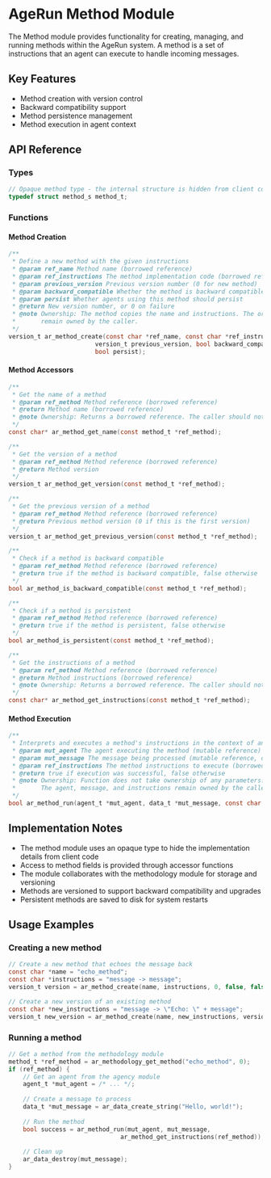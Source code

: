 # AgeRun Method Module

The Method module provides functionality for creating, managing, and running methods within the AgeRun system. A method is a set of instructions that an agent can execute to handle incoming messages.

## Key Features

- Method creation with version control
- Backward compatibility support
- Method persistence management
- Method execution in agent context

## API Reference

### Types

```c
// Opaque method type - the internal structure is hidden from client code
typedef struct method_s method_t;
```

### Functions

#### Method Creation

```c
/**
 * Define a new method with the given instructions
 * @param ref_name Method name (borrowed reference)
 * @param ref_instructions The method implementation code (borrowed reference)
 * @param previous_version Previous version number (0 for new method)
 * @param backward_compatible Whether the method is backward compatible
 * @param persist Whether agents using this method should persist
 * @return New version number, or 0 on failure
 * @note Ownership: The method copies the name and instructions. The original strings
 *       remain owned by the caller.
 */
version_t ar_method_create(const char *ref_name, const char *ref_instructions, 
                        version_t previous_version, bool backward_compatible, 
                        bool persist);
```

#### Method Accessors

```c
/**
 * Get the name of a method
 * @param ref_method Method reference (borrowed reference)
 * @return Method name (borrowed reference)
 * @note Ownership: Returns a borrowed reference. The caller should not free the result.
 */
const char* ar_method_get_name(const method_t *ref_method);

/**
 * Get the version of a method
 * @param ref_method Method reference (borrowed reference)
 * @return Method version
 */
version_t ar_method_get_version(const method_t *ref_method);

/**
 * Get the previous version of a method
 * @param ref_method Method reference (borrowed reference)
 * @return Previous method version (0 if this is the first version)
 */
version_t ar_method_get_previous_version(const method_t *ref_method);

/**
 * Check if a method is backward compatible
 * @param ref_method Method reference (borrowed reference)
 * @return true if the method is backward compatible, false otherwise
 */
bool ar_method_is_backward_compatible(const method_t *ref_method);

/**
 * Check if a method is persistent
 * @param ref_method Method reference (borrowed reference)
 * @return true if the method is persistent, false otherwise
 */
bool ar_method_is_persistent(const method_t *ref_method);

/**
 * Get the instructions of a method
 * @param ref_method Method reference (borrowed reference)
 * @return Method instructions (borrowed reference)
 * @note Ownership: Returns a borrowed reference. The caller should not free the result.
 */
const char* ar_method_get_instructions(const method_t *ref_method);
```

#### Method Execution

```c
/**
 * Interprets and executes a method's instructions in the context of an agent
 * @param mut_agent The agent executing the method (mutable reference)
 * @param mut_message The message being processed (mutable reference, ownership remains with the caller)
 * @param ref_instructions The method instructions to execute (borrowed reference)
 * @return true if execution was successful, false otherwise
 * @note Ownership: Function does not take ownership of any parameters.
 *       The agent, message, and instructions remain owned by the caller.
 */
bool ar_method_run(agent_t *mut_agent, data_t *mut_message, const char *ref_instructions);
```

## Implementation Notes

- The method module uses an opaque type to hide the implementation details from client code
- Access to method fields is provided through accessor functions
- The module collaborates with the methodology module for storage and versioning
- Methods are versioned to support backward compatibility and upgrades
- Persistent methods are saved to disk for system restarts

## Usage Examples

### Creating a new method

```c
// Create a new method that echoes the message back
const char *name = "echo_method";
const char *instructions = "message -> message";
version_t version = ar_method_create(name, instructions, 0, false, false);

// Create a new version of an existing method
const char *new_instructions = "message -> \"Echo: \" + message";
version_t new_version = ar_method_create(name, new_instructions, version, true, true);
```

### Running a method

```c
// Get a method from the methodology module
method_t *ref_method = ar_methodology_get_method("echo_method", 0);
if (ref_method) {
    // Get an agent from the agency module
    agent_t *mut_agent = /* ... */;
    
    // Create a message to process
    data_t *mut_message = ar_data_create_string("Hello, world!");
    
    // Run the method
    bool success = ar_method_run(mut_agent, mut_message, 
                               ar_method_get_instructions(ref_method));
                               
    // Clean up
    ar_data_destroy(mut_message);
}
```